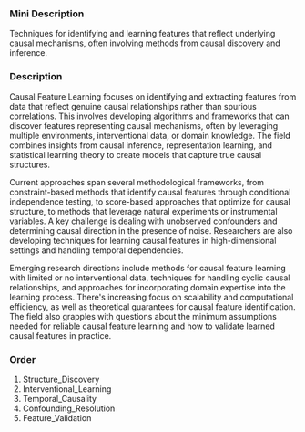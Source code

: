 ### Mini Description

Techniques for identifying and learning features that reflect underlying causal mechanisms, often involving methods from causal discovery and inference.

### Description

Causal Feature Learning focuses on identifying and extracting features from data that reflect genuine causal relationships rather than spurious correlations. This involves developing algorithms and frameworks that can discover features representing causal mechanisms, often by leveraging multiple environments, interventional data, or domain knowledge. The field combines insights from causal inference, representation learning, and statistical learning theory to create models that capture true causal structures.

Current approaches span several methodological frameworks, from constraint-based methods that identify causal features through conditional independence testing, to score-based approaches that optimize for causal structure, to methods that leverage natural experiments or instrumental variables. A key challenge is dealing with unobserved confounders and determining causal direction in the presence of noise. Researchers are also developing techniques for learning causal features in high-dimensional settings and handling temporal dependencies.

Emerging research directions include methods for causal feature learning with limited or no interventional data, techniques for handling cyclic causal relationships, and approaches for incorporating domain expertise into the learning process. There's increasing focus on scalability and computational efficiency, as well as theoretical guarantees for causal feature identification. The field also grapples with questions about the minimum assumptions needed for reliable causal feature learning and how to validate learned causal features in practice.

### Order

1. Structure_Discovery
2. Interventional_Learning
3. Temporal_Causality
4. Confounding_Resolution
5. Feature_Validation
